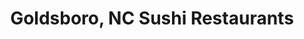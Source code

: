 ---
layout: city
title: Goldsboro, NC Sushi Restaurants
permalink: /north-carolina/goldsboro/
stateAbbr: NC
stateName: North Carolina
cityName: Goldsboro
---